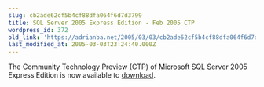 ```yaml
---
slug: cb2ade62cf5b4cf88dfa064f6d7d3799
title: SQL Server 2005 Express Edition - Feb 2005 CTP
wordpress_id: 372
old_link: 'https://adrianba.net/2005/03/03/cb2ade62cf5b4cf88dfa064f6d7d3799/'
last_modified_at: 2005-03-03T23:24:40.000Z
---
```


The Community Technology Preview (CTP) of Microsoft SQL Server
2005 Express Edition is now available to
[
download](http://www.microsoft.com/downloads/details.aspx?familyid=08215d3f-9a1d-483f-8e21-a2ee19936899).
